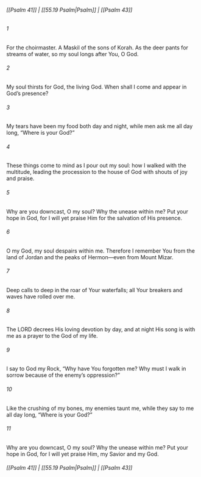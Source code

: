
###### [[Psalm 41]] | [[55.19 Psalm|Psalm]] | [[Psalm 43]]

###### 1
For the choirmaster. A Maskil of the sons of Korah. As the deer pants for streams of water, so my soul longs after You, O God.
###### 2
My soul thirsts for God, the living God. When shall I come and appear in God’s presence?
###### 3
My tears have been my food both day and night, while men ask me all day long, “Where is your God?”
###### 4
These things come to mind as I pour out my soul: how I walked with the multitude, leading the procession to the house of God with shouts of joy and praise.
###### 5
Why are you downcast, O my soul? Why the unease within me? Put your hope in God, for I will yet praise Him for the salvation of His presence.
###### 6
O my God, my soul despairs within me. Therefore I remember You from the land of Jordan and the peaks of Hermon—even from Mount Mizar.
###### 7
Deep calls to deep in the roar of Your waterfalls; all Your breakers and waves have rolled over me.
###### 8
The LORD decrees His loving devotion by day, and at night His song is with me as a prayer to the God of my life.
###### 9
I say to God my Rock, “Why have You forgotten me? Why must I walk in sorrow because of the enemy’s oppression?”
###### 10
Like the crushing of my bones, my enemies taunt me, while they say to me all day long, “Where is your God?”
###### 11
Why are you downcast, O my soul? Why the unease within me? Put your hope in God, for I will yet praise Him, my Savior and my God.

###### [[Psalm 41]] | [[55.19 Psalm|Psalm]] | [[Psalm 43]]
